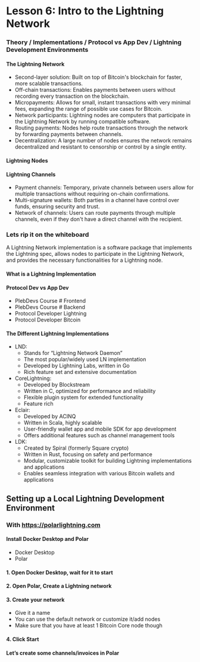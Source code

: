 # Lesson 6: Intro to the Lightning Network

### Theory / Implementations / Protocol vs App Dev / Lightning Development Environments

#### The Lightning Network

- Second-layer solution: Built on top of Bitcoin's blockchain for faster, more scalable transactions.
- Off-chain transactions: Enables payments between users without recording every transaction on the blockchain.
- Micropayments: Allows for small, instant transactions with very minimal fees, expanding the range of possible use cases for Bitcoin.
- Network participants: Lightning nodes are computers that participate in the Lightning Network by running compatible software.
- Routing payments: Nodes help route transactions through the network by forwarding payments between channels.
- Decentralization: A large number of nodes ensures the network remains decentralized and resistant to censorship or control by a single entity.

#### Lightning Nodes

#### Lightning Channels

- Payment channels: Temporary, private channels between users allow for multiple transactions without requiring on-chain confirmations.
- Multi-signature wallets: Both parties in a channel have control over funds, ensuring security and trust.
- Network of channels: Users can route payments through multiple channels, even if they don't have a direct channel with the recipient.

### Lets rip it on the whiteboard

A Lightning Network implementation is a software package that implements the Lightning spec, allows nodes to participate in the Lightning Network, and provides the necessary functionalities for a Lightning node.

#### What is a Lightning Implementation

#### Protocol Dev vs App Dev

- PlebDevs Course # Frontend
- PlebDevs Course # Backend
- Protocol Developer Lightning
- Protocol Developer Bitcoin

#### The Different Lightning Implementations

- LND:
  - Stands for “Lightning Network Daemon”
  - The most popular/widely used LN implementation
  - Developed by Lightning Labs, written in Go
  - Rich feature set and extensive documentation
- CoreLightning:
  - Developed by Blockstream
  - Written in C, optimized for performance and reliability
  - Flexible plugin system for extended functionality
  - Feature rich
- Eclair:
  - Developed by ACINQ
  - Written in Scala, highly scalable
  - User-friendly wallet app and mobile SDK for app development
  - Offers additional features such as channel management tools
- LDK:
  - Created by Spiral (formerly Square crypto)
  - Written in Rust, focusing on safety and performance
  - Modular, customizable toolkit for building Lightning implementations and applications
  - Enables seamless integration with various Bitcoin wallets and applications

## Setting up a Local Lightning Development Environment

### With https://polarlightning.com

#### Install Docker Desktop and Polar

- Docker Desktop
- Polar

#### 1. Open Docker Desktop, wait for it to start

#### 2. Open Polar, Create a Lightning network

#### 3. Create your network

- Give it a name
- You can use the default network or customize it/add nodes
- Make sure that you have at least 1 Bitcoin Core node though

#### 4. Click Start

#### Let’s create some channels/invoices in Polar
